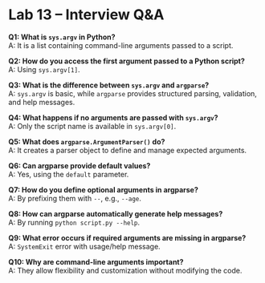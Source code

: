 # Lab 13 – Interview Q&A

**Q1: What is `sys.argv` in Python?**  
A: It is a list containing command-line arguments passed to a script.

**Q2: How do you access the first argument passed to a Python script?**  
A: Using `sys.argv[1]`.

**Q3: What is the difference between `sys.argv` and `argparse`?**  
A: `sys.argv` is basic, while `argparse` provides structured parsing, validation, and help messages.

**Q4: What happens if no arguments are passed with `sys.argv`?**  
A: Only the script name is available in `sys.argv[0]`.

**Q5: What does `argparse.ArgumentParser()` do?**  
A: It creates a parser object to define and manage expected arguments.

**Q6: Can argparse provide default values?**  
A: Yes, using the `default` parameter.

**Q7: How do you define optional arguments in argparse?**  
A: By prefixing them with `--`, e.g., `--age`.

**Q8: How can argparse automatically generate help messages?**  
A: By running `python script.py --help`.

**Q9: What error occurs if required arguments are missing in argparse?**  
A: `SystemExit` error with usage/help message.

**Q10: Why are command-line arguments important?**  
A: They allow flexibility and customization without modifying the code.
